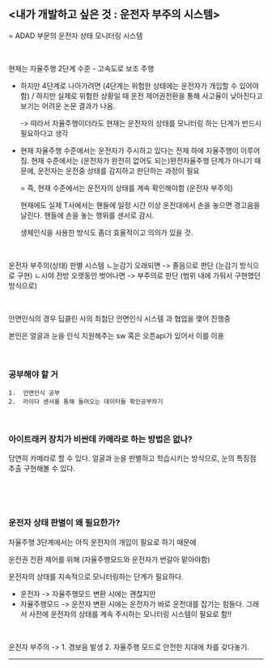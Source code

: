 ## <내가 개발하고 싶은 것 : 운전자 부주의 시스템>

= ADAD 부문의 운전자 상태 모니터링 시스템

​    

현재는
자율주행 2단계 수준 - 고속도로 보조 주행

- 하지만 4단계로 나아가려면 (4단계는 위험한 상태에는 운전자가 개입할 수 있어야함) / 하지만 실제로 위험한 상황일 때 운전 제어권전환을 통해 사고율이 낮아진다고 보기는 어려운 논문 결과가 나옴. 

  -> 따라서 자율주행이더라도 현재는 운전자의 상태를 모니터링 하는 단계가 반드시 필요하다고 생각

- 현재 자율주행 수준에서는 운전자가 주시하고 있다는 전제 하에 자율주행이 이루어짐. 현재 수준에서는 (운전자가 완전히 없어도 되는)완전자율주행 단계가 아니기 때문에, 운전자는 운전중 상태를 감지하고 판단하는 과정이 필요

  = 즉, 현재 수준에서는  운전자의 상태를 계속 확인해야함 (운전자 부주의)

  현재에도 실제 T사에서는 핸들에 일정 시간 이상 운전대에서 손을 놓으면 경고음을 날린다. 핸들에 손을 놓는 행위를 센서로 감시.

  생체인식을 사용한 방식도 좀더 효율적이고 의의가 있을 것.

​    

운전자 부주의(상태) 판별 시스템
ㄴ눈감기 오래되면 -> 졸음으로 판단
(눈감기 방식으로 구현)
ㄴ시야 전방 오랫동안 벗어나면 -> 부주의로 판단 
(범위 내에 가둬서 구현했던 방식으로)

​    

안면인식의 경우
딥클린 사의 최첨단 안면인식 시스템 과 협업을 맺어 진행중

본인은 얼굴과 눈을 인식 지원해주는 sw 혹은 오픈api가 있어서 이를 이용

​    

### 공부해야 할 거

	1.	안면인식 공부
	2.	라이다 센서를 통해 들어오는 데이터들 확인공부하기

​            

### 아이트래커 장치가 비싼데 카메라로 하는 방법은 없나?
당연히 카메라로 할 수 있다.
얼굴과 눈을 판별하고 학습시키는 방식으로, 눈의 특징점 추출
구현해볼 수 있다.

​    

​    

### 운전자 상태 판별이 왜 필요한가?

자율주행 3단계에서는 아직 운전자의 개입이 필요로 하기 때문에 

운전권 전환 제어를 위해 (자율주행모드와 운전자가 번갈아 맡아야함)

운전자의 상태를 지속적으로 모니터링하는 단계가 필요하다.

- 운전자 -> 자율주행모드 변환 시에는 괜찮지만
- 자율주행모드 -> 운전자 변환 시에는 운전자가 바로 운전대를 잡기는 힘들다. 그래서 사전에 운전자의 상태를 계속 주시하는 모니터링 시스템이 필요로 함!!

​    

운전자 부주의 -> 1. 경보음 발생 2. 자율주행 모드로 안전한 지대에 차를 갖다놓기.

---

